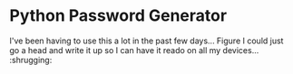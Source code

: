 # Python Password Generator

I've been having to use this a lot in the past few days... Figure I could just go a head and write it up so I can have it reado on all my devices... :shrugging: